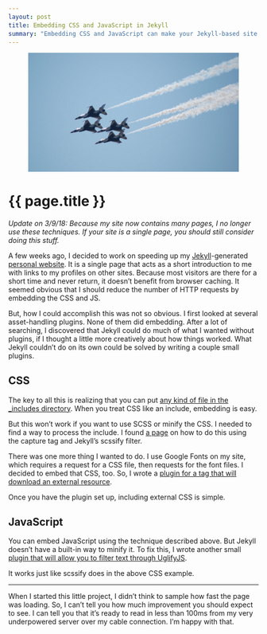 ```yaml
---
layout: post
title: Embedding CSS and JavaScript in Jekyll
summary: "Embedding CSS and JavaScript can make your Jekyll-based site even faster. Here’s how I do it."
---
```


<figure class="full-width">
  <img src="/img/medium/1*x8Uw4fh2OLtFy6clLh7Uiw.jpeg">
</figure>

# {{ page.title }}

*Update on 3/9/18: Because my site now contains many pages, I no longer use these techniques. If your site is a single page, you should still consider doing this stuff.*

A few weeks ago, I decided to work on speeding up my <a href="https://jekyllrb.com/">Jekyll</a>-generated <a href="http://www.matthewgifford.com/">personal website</a>. It is a single page that acts as a short introduction to me with links to my profiles on other sites. Because most visitors are there for a short time and never return, it doesn’t benefit from browser caching. It seemed obvious that I should reduce the number of HTTP requests by embedding the CSS and JS.

But, how I could accomplish this was not so obvious. I first looked at several asset-handling plugins. None of them did embedding. After a lot of searching, I discovered that Jekyll could do much of what I wanted without plugins, if I thought a little more creatively about how things worked. What Jekyll couldn’t do on its own could be solved by writing a couple small plugins.

## CSS

The key to all this is realizing that you can put <a href="http://markdotto.com/2014/02/28/including-css-in-jekyll/">any kind of file in the _includes directory</a>. When you treat CSS like an include, embedding is easy.

<figure>
  <script src="https://gist.github.com/mattg/822eec0f40aa27f249605162e710ebda.js"></script>
</figure>

But this won’t work if you want to use SCSS or minify the CSS. I needed to find a way to process the include. I found <a href="https://www.sitepoint.com/inline-css-in-jekyll/">a page</a> on how to do this using the capture tag and Jekyll’s scssify filter.

<figure>
  <script src="https://gist.github.com/mattg/cfc5f935b40a26a6667b3033a8d06d91.js"></script>
</figure>

There was one more thing I wanted to do. I use Google Fonts on my site, which requires a request for a CSS file, then requests for the font files. I decided to embed that CSS, too. So, I wrote a [plugin for a tag that will download an external resource](https://github.com/mattg/jekyll-download-tag).

Once you have the plugin set up, including external CSS is simple.

<figure>
  <script src="https://gist.github.com/mattg/4438bceb931d8b9702784df97f10aafd.js"></script>
</figure>

## JavaScript

You can embed JavaScript using the technique described above. But Jekyll doesn’t have a built-in way to minify it. To fix this, I wrote another small [plugin that will allow you to filter text through UglifyJS](https://github.com/mattg/jekyll-uglify-filter).

It works just like scssify does in the above CSS example.

<figure>
  <script src="https://gist.github.com/mattg/d64a2ea697400cc54d28f12c36be80b5.js"></script>
</figure>

***

When I started this little project, I didn’t think to sample how fast the page was loading. So, I can’t tell you how much improvement you should expect to see. I can tell you that it’s ready to read in less than 100ms from my very underpowered server over my cable connection. I’m happy with that.

